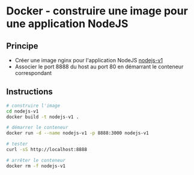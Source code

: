 # Docker - construire une image pour une application NodeJS

## Principe

* Créer une image nginx pour l'application NodeJS [nodejs-v1](nodejs-v1)
* Associer le port 8888 du host au port 80 en démarrant le conteneur correspondant

## Instructions

```bash
# construire l'image
cd nodejs-v1
docker build -t nodejs-v1 .

# démarrer le conteneur
docker run -d --name nodejs-v1 -p 8888:3000 nodejs-v1

# tester
curl -sS http://localhost:8888

# arrêter le conteneur
docker rm -f nodejs-v1
```
